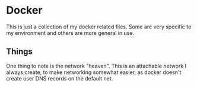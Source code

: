 # Docker

This is just a collection of my docker related files. Some are very specific
to my environment and others are more general in use.

## Things

One thing to note is the network "heaven". This is an attachable network I
always create, to make networking somewhat easier, as docker doesn't create
user DNS records on the default net.
